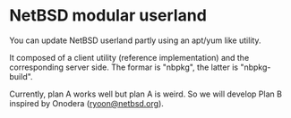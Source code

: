 # NetBSD modular userland
You can update NetBSD userland partly using an apt/yum like utility.

It composed of a client utility (reference implementation) and the corresponding server side.
The formar is "nbpkg", the latter is "nbpkg-build".

Currently, plan A works well but plan A is weird. So we will develop Plan B inspired by Onodera (ryoon@netbsd.org).


